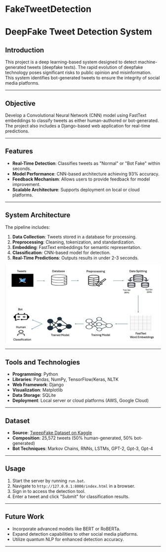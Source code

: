 # FakeTweetDetection
# DeepFake Tweet Detection System

## Introduction
This project is a deep learning-based system designed to detect machine-generated tweets (deepfake texts). The rapid evolution of deepfake technology poses significant risks to public opinion and misinformation. This system identifies bot-generated tweets to ensure the integrity of social media platforms.

---

## Objective
Develop a Convolutional Neural Network (CNN) model using FastText embeddings to classify tweets as either human-authored or bot-generated. The project also includes a Django-based web application for real-time predictions.

---

## Features
- **Real-Time Detection**: Classifies tweets as "Normal" or "Bot Fake" within seconds.
- **Model Performance**: CNN-based architecture achieving 93% accuracy.
- **Feedback Mechanism**: Allows users to provide feedback for model improvement.
- **Scalable Architecture**: Supports deployment on local or cloud platforms.

---

## System Architecture
The pipeline includes:
1. **Data Collection**: Tweets stored in a database for processing.
2. **Preprocessing**: Cleaning, tokenization, and standardization.
3. **Embedding**: FastText embeddings for semantic representation.
4. **Classification**: CNN-based model for detection.
5. **Real-Time Predictions**: Outputs results in under 2-3 seconds.

![System Architecture](https://github.com/ChanduPT/FakeTweetDetection/blob/main/DeepApp/static/images/investor2.jpg)

---

## Tools and Technologies
- **Programming**: Python
- **Libraries**: Pandas, NumPy, TensorFlow/Keras, NLTK
- **Web Framework**: Django
- **Visualization**: Matplotlib
- **Data Storage**: SQLite
- **Deployment**: Local server or cloud platforms (AWS, Google Cloud)

---

## Dataset
- **Source**: [TweepFake Dataset on Kaggle](https://www.kaggle.com/datasets/mtesconi/twitter-deep-fake-text)
- **Composition**: 25,572 tweets (50% human-generated, 50% bot-generated)
- **Bot Techniques**: Markov Chains, RNNs, LSTMs, GPT-2, Gpt-3, Gpt-4

---

## Usage
1. Start the server by running `run.bat`.
2. Navigate to `http://127.0.0.1:8000/index.html` in a browser.
3. Sign in to access the detection tool.
4. Enter a tweet and click "Submit" for classification results.

---


## Future Work
- Incorporate advanced models like BERT or RoBERTa.
- Expand detection capabilities to other social media platforms.
- Utilize quantum NLP for enhanced detection accuracy.
---

